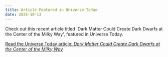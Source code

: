 ```yaml
---
title: Article Featured in Universe Today
date: 2025-10-13
---
```


Check out this recent article titled 'Dark Matter Could Create Dark Dwarfs at the Center of the Milky Way', featured in Universe Today.

<!--more-->

[Read the Universe Today article: *Dark Matter Could Create Dark Dwarfs at the Center of the Milky Way*](https://example.com/your-article-url)



